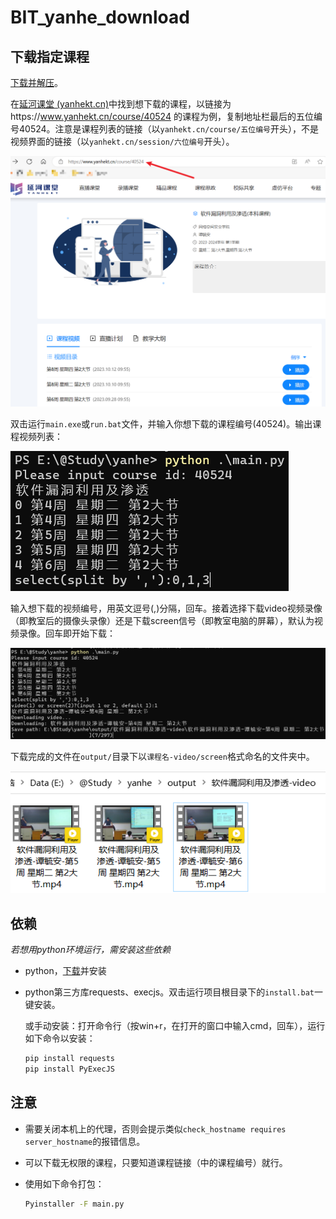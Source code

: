 # BIT_yanhe_download

 ## 下载指定课程

[下载并解压](https://github.com/AuYang261/BIT_yanhe_download/releases/latest/download/yanhe.zip)。

在[延河课堂 (yanhekt.cn)](https://www.yanhekt.cn/recordCourse)中找到想下载的课程，以链接为https://www.yanhekt.cn/course/40524 的课程为例，复制地址栏最后的五位编号40524。注意是课程列表的链接（以`yanhekt.cn/course/五位编号`开头），不是视频界面的链接（以`yanhekt.cn/session/六位编号`开头）。

![image-20231018204208066](md/README/image-20231018204208066.png)

双击运行`main.exe`或`run.bat`文件，并输入你想下载的课程编号(40524)。输出课程视频列表：

![image-20230926124749421](md/README/image-20230926124749421.png)

输入想下载的视频编号，用英文逗号(,)分隔，回车。接着选择下载video视频录像（即教室后的摄像头录像）还是下载screen信号（即教室电脑的屏幕），默认为视频录像。回车即开始下载：

![image-20230926124841432](md/README/image-20230926124841432.png)

下载完成的文件在`output/`目录下以`课程名-video/screen`格式命名的文件夹中。

![image-20230926124922726](md/README/image-20230926124922726.png)

 ## 依赖

*若想用python环境运行，需安装这些依赖*

* python，[下载](https://www.python.org/ftp/python/3.9.4/python-3.9.4-amd64.exe)并安装

* python第三方库requests、execjs。双击运行项目根目录下的`install.bat`一键安装。

  或手动安装：打开命令行（按win+r，在打开的窗口中输入cmd，回车），运行如下命令以安装： 

  ```bash
  pip install requests
  pip install PyExecJS
  ```

## 注意

* 需要关闭本机上的代理，否则会提示类似`check_hostname requires server_hostname`的报错信息。

* 可以下载无权限的课程，只要知道课程链接（中的课程编号）就行。

* 使用如下命令打包：

  ```bash
  Pyinstaller -F main.py
  ```

  
